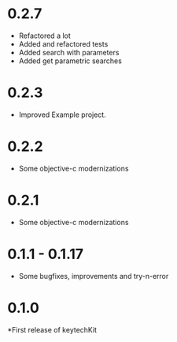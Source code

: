 # 0.2.7
* Refactored a lot 
* Added and refactored tests
* Added search with parameters
* Added get parametric searches

# 0.2.3
* Improved Example project.

# 0.2.2
* Some objective-c modernizations

# 0.2.1
* Some objective-c modernizations

# 0.1.1 - 0.1.17
* Some bugfixes, improvements and try-n-error

# 0.1.0 
*First release of keytechKit